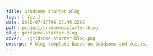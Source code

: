 ```yaml
---
title: Gridsome Starter Blog
tags: [ Vue ]
date: 2020-07-17T06:25:44.226Z
path: project/gridsome-starter-blog
slug: gridsome-starter-blog
cover: ./gridsome-starter-blog.png
excerpt: A blog template based on Gridsome and Vue.js.
---
```

